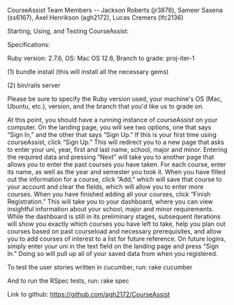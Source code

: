 CourseAssist
Team Members -- Jackson Roberts (jr3876), Sameer Saxena (ss6167), Axel Henrikson (agh2172), Lucas Cremers (lfc2136)

Starting, Using, and Testing CourseAssist:

Specifications:

Ruby version: 2.7.6,
OS: Mac OS 12.6,
Branch to grade: proj-iter-1

(1) bundle install (this will install all the necessary gems)

(2) bin/rails server 

Please be sure to specify the Ruby version used, your machine's OS (Mac, Ubuntu, etc.), version, and the branch that you'd like us to grade on.

At this point, you should have a running instance of courseAssist on your computer. On the landing page, you will see two options, one that says “Sign In,” and the other that says “Sign Up.” If this is your first time using courseAssist, click “Sign Up.” This will redirect you to a new page that asks to enter your uni, year, first and last name, school, major and minor. Entering the required data and pressing “Next” will take you to another page that allows you to enter the past courses you have taken. For each course, enter its name, as well as the year and semester you took it. When you have filled out the information for a course, click “Add,” which will save that course to your account and clear the fields, which will allow you to enter more courses. When you have finished adding all your courses, click “Finish Registration.” This will take you to your dashboard, where you can view insightful information about your school, major and minor requirements. While the dashboard is still in its preliminary stages, subsequent iterations will show you exactly which courses you have left to take, help you plan out courses based on past courseload and necessary prerequisites, and allow you to add courses of interest to a list for future reference. On future logins, simply enter your uni in the text field on the landing page and press “Sign In.” Doing so will pull up all of your saved data from when you registered. 

To test the user stories written in cucumber, run: 
rake cucumber

And to run the RSpec tests, run:
rake spec

Link to github: https://github.com/agh2172/CourseAssist
